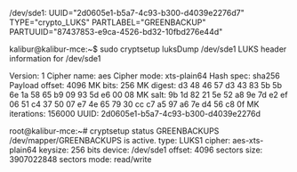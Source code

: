 /dev/sde1: UUID="2d0605e1-b5a7-4c93-b300-d4039e2276d7" TYPE="crypto_LUKS" PARTLABEL="GREENBACKUP" PARTUUID="87437853-e9ca-4526-bd32-10fbd276e44d"

kalibur@kalibur-mce:~$ sudo cryptsetup luksDump /dev/sde1
LUKS header information for /dev/sde1

Version:       	1
Cipher name:   	aes
Cipher mode:   	xts-plain64
Hash spec:     	sha256
Payload offset:	4096
MK bits:       	256
MK digest:     	d3 48 46 57 d3 43 83 5b 5b 6e 1a 58 65 b9 09 93 5d e6 00 08 
MK salt:       	9b 1d 82 21 5e 52 a8 9e 7d e2 ef 06 51 c4 37 50 
               	07 e7 4e 65 79 30 cc c7 a5 97 a6 7e d4 56 c8 0f 
MK iterations: 	156000
UUID:          	2d0605e1-b5a7-4c93-b300-d4039e2276d

root@kalibur-mce:~# cryptsetup status GREENBACKUPS
/dev/mapper/GREENBACKUPS is active.
  type:    LUKS1
  cipher:  aes-xts-plain64
  keysize: 256 bits
  device:  /dev/sde1
  offset:  4096 sectors
  size:    3907022848 sectors
  mode:    read/write

